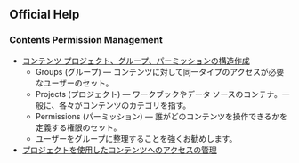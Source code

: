 ## Official Help

### Contents Permission Management

* [コンテンツ プロジェクト、グループ、パーミッションの構造作成](https://help.tableau.com/current/guides/everybody-install/ja-jp/everybody_admin_permissions.htm)
  * Groups (グループ) — コンテンツに対して同一タイプのアクセスが必要なユーザーのセット。
  * Projects (プロジェクト) — ワークブックやデータ ソースのコンテナ。一般に、各々がコンテンツのカテゴリを指す。
  * Permissions (パーミッション) — 誰がどのコンテンツを操作できるかを定義する権限のセット。
  * ユーザーをグループに整理することを強くお勧めします。
* [プロジェクトを使用したコンテンツへのアクセスの管理](https://help.tableau.com/current/server/ja-jp/projects.htm)
